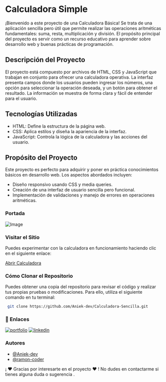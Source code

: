 # Calculadora Simple
¡Bienvenido a este proyecto de una Calculadora Básica! Se trata de una aplicación sencilla pero útil que permite realizar las operaciones aritméticas fundamentales: suma, resta, multiplicación y división. El propósito principal del proyecto es servir como un recurso educativo para aprender sobre desarrollo web y buenas prácticas de programación.
## Descripción del Proyecto
El proyecto está compuesto por archivos de HTML, CSS y JavaScript que trabajan en conjunto para ofrecer una calculadora operativa. La interfaz presenta campos donde los usuarios pueden ingresar los números, una opción para seleccionar la operación deseada, y un botón para obtener el resultado. La información se muestra de forma clara y fácil de entender para el usuario.

## Tecnologías Utilizadas

- HTML: Define la estructura de la página web.
- CSS: Aplica estilos y diseña la apariencia de la interfaz.
- JavaScript: Controla la lógica de la calculadora y las acciones del usuario.


  
## Propósito del Proyecto
Este proyecto es perfecto para adquirir y poner en práctica conocimientos básicos en desarrollo web. Los aspectos abordados incluyen:

- Diseño responsivo usando CSS y media queries.
- Creación de una interfaz de usuario sencilla pero funcional.
- Implementación de validaciones y manejo de errores en operaciones aritméticas.


### Portada

![Image](https://github.com/user-attachments/assets/9f74003a-2803-40e8-83fb-b75d52b525b2)

### Visitar el Sitio
Puedes experimentar con la calculadora en funcionamiento haciendo clic en el siguiente enlace: 

[Abrir Calculadora ](https://aniek-dev.github.io/Calculadora-Sencilla/)


### Cómo Clonar el Repositorio

Puedes obtener una copia del repositorio para revisar el código y realizar tus propias pruebas o modificaciones. Para ello, utiliza el siguiente comando en tu terminal:

```bash
 git clone https://github.com/Aniek-dev/Calculadora-Sencilla.git
```



### 🔗 Enlaces
[![portfolio](https://img.shields.io/badge/my_portfolio-000?style=for-the-badge&logo=ko-fi&logoColor=white)](https://katherineoelsner.com/)
[![linkedin](https://img.shields.io/badge/linkedin-0A66C2?style=for-the-badge&logo=linkedin&logoColor=white)](https://www.linkedin.com/in/ana-villarreal-gonzalez/)


### Autores

- [@Aniek-dev](https://github.com/Aniek-dev)
- [@ramon-coder](https://github.com/ramon-coder)

¡ ❤️ Gracias por interesarte en el proyecto ❤️ ! No dudes en contactarme si tienes alguna duda o sugerencia .






    




